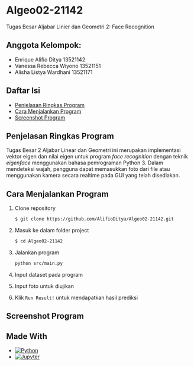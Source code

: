 # Algeo02-21142
Tugas Besar Aljabar Linier dan Geometri 2: Face Recognition

## Anggota Kelompok:
- Enrique Alifio Ditya 13521142
- Vanessa Rebecca Wiyono 13521151
- Alisha Listya Wardhani 13521171

## Daftar Isi
* [Penjelasan Ringkas Program](#penjelasan-ringkas-program)
* [Cara Menjalankan Program](#cara-menjalankan-program)
* [Screenshot Program](#screenshot-program)

## Penjelasan Ringkas Program
Tugas Besar 2 Aljabar Linear dan Geometri ini merupakan implementasi vektor eigen dan nilai eigen untuk program *face recognition* dengan teknik *eigenface* menggunakan bahasa pemrograman Python 3. Dalam mendeteksi wajah, pengguna dapat memasukkan foto dari file atau menggunakan kamera secara realtime pada GUI yang telah disediakan.

## Cara Menjalankan Program
1. Clone repository
    ```bash
    $ git clone https://github.com/AlifioDitya/Algeo02-21142.git
    ```
2. Masuk ke dalam folder project
    ```bash
    $ cd Algeo02-21142
    ```
3. Jalankan program
    ```bash
    python src/main.py
    ```
4. Input dataset pada program

5. Input foto untuk diujikan

6. Klik `Run Result!` untuk mendapatkan hasil prediksi

## Screenshot Program



## Made With
* [![Python](http://ForTheBadge.com/images/badges/made-with-python.svg)](https://www.python.org/)
* [![Jupyter](https://img.shields.io/badge/Made%20with-Jupyter-orange?style=for-the-badge&logo=Jupyter)](https://jupyter.org/try)
